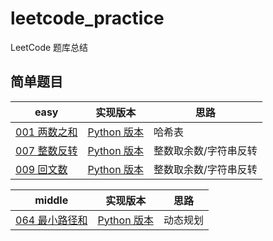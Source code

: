 # leetcode_practice
LeetCode 题库总结

## 简单题目
| easy | 实现版本 | 思路 |
| --- | --- | --- | 
| [001 两数之和](https://leetcode-cn.com/problems/two-sum/) | [Python 版本](https://github.com/zcfsmile/leetcode_practice/blob/master/Python_Code/easy/001.py) | 哈希表 |
| [007 整数反转](https://leetcode-cn.com/problems/reverse-integer/) | [Python 版本](https://github.com/zcfsmile/leetcode_practice/blob/master/Python_Code/easy/007.py) | 整数取余数/字符串反转 |
| [009 回文数](https://leetcode-cn.com/problems/palindrome-number/) | [Python 版本](https://github.com/zcfsmile/leetcode_practice/blob/master/Python_Code/easy/009.py) | 整数取余数/字符串反转 |

| middle | 实现版本 | 思路 |
| --- | --- | --- | 
| [064 最小路径和](https://leetcode-cn.com/problems/minimum-path-sum/) | [Python 版本](https://github.com/zcfsmile/leetcode_practice/blob/master/Python_Code/middle/064.py) | 动态规划 |
